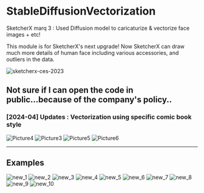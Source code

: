 # StableDiffusionVectorization
SketcherX marq 3 : Used Diffusion model to caricaturize &amp; vectorize face images + etc! 

This module is for SketcherX's next upgrade! 
Now SketcherX can draw much more details of human face including various accessories, and outliers in the data. 

![sketcherx-ces-2023](https://github.com/AllenEdgarPoe/StableDiffusionVectorization/assets/43398106/adcef09a-77af-45a7-bdb6-bd5dbceb8108)

Not sure if I can open the code in public...because of the company's policy..
---
### [2024-04] Updates : Vectorization using specific comic book style 
![Picture4](https://github.com/AllenEdgarPoe/StableDiffusionVectorization/assets/43398106/4cb9d188-9179-4661-80e7-253188a1649b)
![Picture3](https://github.com/AllenEdgarPoe/StableDiffusionVectorization/assets/43398106/d07a2948-d145-44f4-9ba6-a54eb669f21a)
![Picture5](https://github.com/AllenEdgarPoe/StableDiffusionVectorization/assets/43398106/bad2c4bc-b3b2-4443-87b9-adf822e62bed)
![Picture6](https://github.com/AllenEdgarPoe/StableDiffusionVectorization/assets/43398106/87c58edc-5435-4d37-a773-e7a690941173)



---

## Examples 
![new_1](https://github.com/AllenEdgarPoe/StableDiffusionVectorization/assets/43398106/8833b48b-4073-473e-b004-d8e0323f9125)
![new_2](https://github.com/AllenEdgarPoe/StableDiffusionVectorization/assets/43398106/5d58e75d-2df9-4d43-97ad-c753266088ec)
![new_3](https://github.com/AllenEdgarPoe/StableDiffusionVectorization/assets/43398106/51be666b-ae4c-44c3-b797-004ee89e6950)
![new_4](https://github.com/AllenEdgarPoe/StableDiffusionVectorization/assets/43398106/1faecfb6-25c8-4318-a97e-0d3dfc67edab)
![new_5](https://github.com/AllenEdgarPoe/StableDiffusionVectorization/assets/43398106/5766c43b-5d2c-4c17-b5f8-40b7c3963d08)
![new_6](https://github.com/AllenEdgarPoe/StableDiffusionVectorization/assets/43398106/2ae5eba9-8895-42d0-98ca-22031a084177)
![new_7](https://github.com/AllenEdgarPoe/StableDiffusionVectorization/assets/43398106/a7a3896e-dbbc-43f7-94e2-2ac052bfa02f)
![new_8](https://github.com/AllenEdgarPoe/StableDiffusionVectorization/assets/43398106/555c8d7f-3a38-4cdf-b007-abef9e31fc4c)
![new_9](https://github.com/AllenEdgarPoe/StableDiffusionVectorization/assets/43398106/8d4a4d7a-2ed5-4586-b53c-e25680600695)
![new_10](https://github.com/AllenEdgarPoe/StableDiffusionVectorization/assets/43398106/63fdb49f-f67a-47d6-8b8c-26b86654ca1d)

